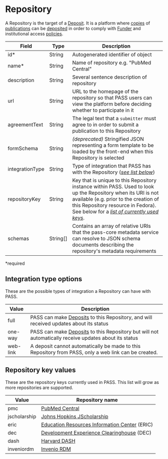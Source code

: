 # Repository

A Repository is the target of a [Deposit](Deposit.md). It is a platform where [copies](RepositoryCopy.md) of [publications](Publication.md) can be [deposited](Deposit.md) in order to comply with [Funder](Funder.md) and institutional access [policies](Policy.md).

| Field           | Type     | Description |
| --------------- | -------- | ----------- |
| id*             | String   | Autogenerated identifier of object |
| name*           | String   | Name of repository e.g. "PubMed Central" |
| description     | String   | Several sentence description of repository |
| url             | String   | URL to the homepage of the repository so that PASS users can view the platform before deciding whether to participate in it |
| agreementText   | String   | The legal text that a `submitter` must agree to in order to submit a publication to this Repository |
| formSchema      | String   | _(deprecated)_ Stringified JSON representing a form template to be loaded by the front-end when this Repository is selected |
| integrationType | String   | Type of integration that PASS has with the Repository ([_see list below_](#integration-type-options)) |
| repositoryKey   | String   | Key that is unique to this Repository instance within PASS.  Used to look up the Repository when its URI is not available (e.g. prior to the creation of this Repository resource in Fedora). See below for a [_list of currently used keys_](#repository-key-values). |
| schemas         | String[] | Contains an array of relative URIs that the pass-core metadata service can resolve to JSON schema documents describing the repository's metadata requirements |

*required 

## Integration type options

These are the possible types of integration a Repository can have with PASS.

| Value    | Description |
| -------- | ----------- |
| full     | PASS can make [Deposits](Deposit.md) to this Repository, and will received updates about its status |
| one-way  | PASS can make [Deposits](Deposit.md) to this Repository but will not automatically receive updates about its status |
| web-link | A deposit cannot automatically be made to this Repository from PASS, only a web link can be created. |

## Repository key values

These are the repository keys currently used in PASS. This list will grow as more repositories are supported.

| Value        | Repository name |
| ------------ | ------------- |
| pmc          | [PubMed Central](https://www.ncbi.nlm.nih.gov/pmc/) |
| jscholarship | [Johns Hopkins JScholarship](https://jscholarship.library.jhu.edu/) |
| eric         | [Education Resources Information Center](https://eric.ed.gov/) (ERIC) |
| dec          | [Development Experience Clearinghouse](https://dec.usaid.gov/dec/) (DEC) |
| dash         | [Harvard DASH](https://dash.harvard.edu/) |
| inveniordm   | [Invenio RDM](https://inveniosoftware.org/products/rdm/) |
